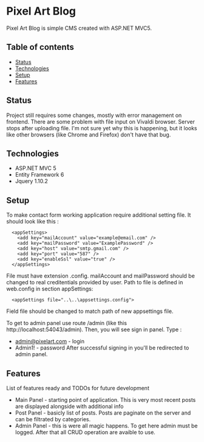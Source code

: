 # Pixel Art Blog
Pixel Art Blog is simple CMS created with ASP.NET MVC5.   

## Table of contents
* [Status](#status)
* [Technologies](#technologies)
* [Setup](#setup)
* [Features](#features)


## Status
Project still requires some changes, mostly with error management on frontend. There are some problem with file input on Vivaldi browser. Server stops after uploading file. I'm not sure yet why this is happening, but it looks like other browsers (like Chrome and Firefox) don't have that bug.


## Technologies
* ASP.NET MVC 5
* Entity Framework 6 
* Jquery 1.10.2


## Setup
To make contact form working application require additional setting file. It should look like this :
```
  <appSettings>
    <add key="mailAccount" value="example@email.com" />
    <add key="mailPassword" value="ExamplePassword" />
    <add key="host" value="smtp.gmail.com" />
    <add key="port" value="587" />
    <add key="enableSsl" value="true" />
  </appSettings>
```
File must have extension .config. mailAccount and mailPassword should be changed to real creditentials provided by user. 
Path to file is defined in web.config in section appSettings: 
```
  <appSettings file="..\..\appsettings.config">
```
Field file should be changed to match path of new appsettings file.

To get to admin panel use route /admin (like this http://localhost:54043/admin). Then, you will see sign in panel. Type :
* admin@pixelart.com - login
* Admin1! - password
After successful signing in you'll be redirected to admin panel.


## Features
List of features ready and TODOs for future development
* Main Panel - starting point of application. This is very most recent posts are displayed alongside with additional info
* Post Panel - basicly list of posts. Posts are paginate on the server and can be filtrated by categories.
* Admin Panel - this is were all magic happens. To get here admin must be logged. After that all CRUD operation are avaible to use.





